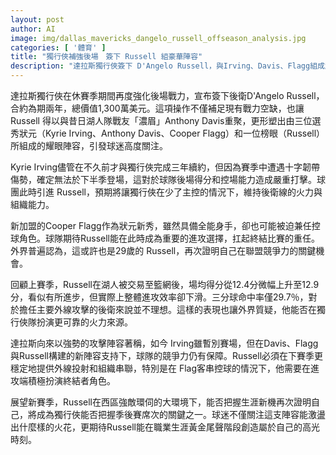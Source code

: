 ```yaml
---
layout: post
author: AI
image: img/dallas_mavericks_dangelo_russell_offseason_analysis.jpg
categories: [ '體育' ]
title: "獨行俠補強後場　簽下 Russell 組豪華陣容"
description: "達拉斯獨行俠簽下 D'Angelo Russell，與Irving、Davis、Flagg組成超強後場。Irving傷缺下，Russell成為關鍵攻擊點，全新陣容備受期待，Russell再證實力成焦點。"
---
```

達拉斯獨行俠在休賽季期間再度強化後場戰力，宣布簽下後衛D'Angelo Russell，合約為期兩年，總價值1,300萬美元。這項操作不僅補足現有戰力空缺，也讓 Russell 得以與昔日湖人隊戰友「濃眉」Anthony Davis重聚，更形塑出由三位選秀狀元（Kyrie Irving、Anthony Davis、Cooper Flagg）和一位榜眼（Russell）所組成的耀眼陣容，引發球迷高度關注。

Kyrie Irving儘管在不久前才與獨行俠完成三年續約，但因為賽季中遭遇十字韌帶傷勢，確定無法於下半季登場，這對於球隊後場得分和控場能力造成嚴重打擊。球團此時引進 Russell，預期將讓獨行俠在少了主控的情況下，維持後衛線的火力與組織能力。

新加盟的Cooper Flagg作為狀元新秀，雖然具備全能身手，卻也可能被迫兼任控球角色。球隊期待Russell能在此時成為重要的進攻選擇，扛起終結比賽的重任。外界普遍認為，這或許也是29歲的 Russell，再次證明自己在聯盟競爭力的關鍵機會。

回顧上賽季，Russell在湖人被交易至籃網後，場均得分從12.4分微幅上升至12.9分，看似有所進步，但實際上整體進攻效率卻下滑。三分球命中率僅29.7％，對於擔任主要外線攻擊的後衛來說並不理想。這樣的表現也讓外界質疑，他能否在獨行俠隊扮演更可靠的火力來源。

達拉斯向來以強勢的攻擊陣容著稱，如今 Irving雖暫別賽場，但在Davis、Flagg與Russell構建的新陣容支持下，球隊的競爭力仍有保障。Russell必須在下賽季更穩定地提供外線投射和組織串聯，特別是在 Flag客串控球的情況下，他需要在進攻端積極扮演終結者角色。

展望新賽季，Russell在西區強敵環伺的大環境下，能否把握生涯新機再次證明自己，將成為獨行俠能否把握季後賽席次的關鍵之一。球迷不僅關注這支陣容能激盪出什麼樣的火花，更期待Russell能在職業生涯黃金尾聲階段創造屬於自己的高光時刻。